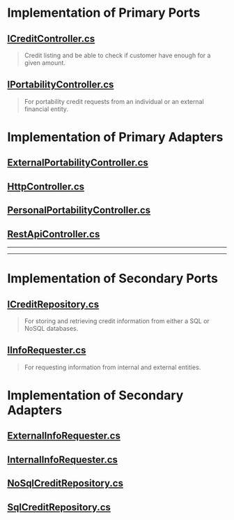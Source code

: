 # Implementation of Primary Ports

## [ICreditController.cs](./Day13HexArchExercise/Primary/Interfaces/ICreditController.cs)

> Credit listing and be able to check if customer have enough for a given amount.

## [IPortabilityController.cs](./Day13HexArchExercise/Primary/Interfaces/IPortabilityController.cs)

> For portability credit requests from an individual or an external financial entity.


# Implementation of Primary Adapters

## [ExternalPortabilityController.cs](./Day13HexArchExercise/Primary/Adapters/ExternalPortabilityController.cs)

## [HttpController.cs](./Day13HexArchExercise/Primary/Adapters/HttpController.cs)

## [PersonalPortabilityController.cs](./Day13HexArchExercise/Primary/Adapters/PersonalPortabilityController.cs)

## [RestApiController.cs](./Day13HexArchExercise/Primary/Adapters/RestApiController.cs)

---
---

# Implementation of Secondary Ports

## [ICreditRepository.cs](./Day13Hexercise/Secondary/Interfaces/ICreditRepository.cs)

> For storing and retrieving credit information from either a SQL or NoSQL databases.

## [IInfoRequester.cs](./Day13Hexercise/Secondary/Interfaces/IInfoRequester.cs)

> For requesting information from internal and external entities.


# Implementation of Secondary Adapters

## [ExternalInfoRequester.cs](./Day13Hexercise/Secondary/Adapters/ExternalInfoRequester.cs)

## [InternalInfoRequester.cs](./Day13Hexercise/Secondary/Adapters/InternalInfoRequester.cs)

## [NoSqlCreditRepository.cs](./Day13Hexercise/Secondary/Adapters/NoSqlCreditRepository.cs)

## [SqlCreditRepository.cs](./Day13Hexercise/Secondary/Adapters/SqlCreditRepository.cs)
